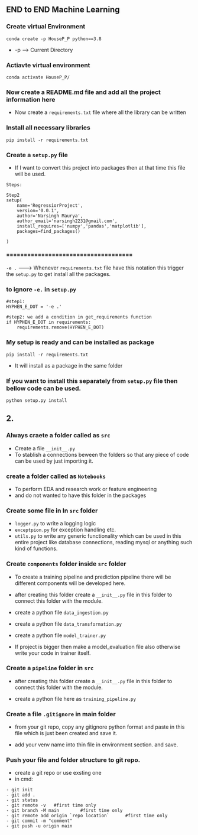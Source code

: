 ## END to END Machine Learning

### Create virtual Environment
```
conda create -p HouseP_P python==3.8
```

- -p --> Current Directory

### Actiavte virtual environment
    conda activate HouseP_P/

### Now create a README.md file and add all the project information here

- Now create a `requirements.txt` file where all the library can be written 

### Install all necessary libraries

```
pip install -r requirements.txt
```
### Create a `setup.py` file
- If I want to convert this project into packages then at that time this file will be used.
```
Steps:

Step2
setup(
    name='RegressiorProject',
    version='0.0.1',
    author='Narsingh Maurya',
    author_email='narsingh2231@gmail.com',
    install_requires=['numpy','pandas','matplotlib'],
    packages=find_packages()

)

```

#### ====================================

`-e .` ---> Whenever `requirements.txt` file have this notation this trigger the `setup.py`
to get install all the packages.

### to ignore `-e.` in `setup.py`
```
#step1:
HYPHEN_E_DOT = '-e .'

#step2: we add a condition in get_requirements function
if HYPHEN_E_DOT in requirements:
    requirements.remove(HYPHEN_E_DOT)           
```

### My setup is ready and can be installed as package
```
pip install -r requirements.txt
```
- It will install as a package in the same folder 

### If you want to install this separately from `setup.py` file then bellow code can be used.
```
python setup.py install
``` 

## 2.

### Always craete a folder called as `src`
 - Create a file `__init__.py`
 - To stablish a connections beween the folders so that any piece of code can be used by just importing it.

### create a folder called as `Notebooks`
- To perform EDA and research work or feature engineering
- and do not wanted to have this folder in the packages


### Create some file in In `src` folder
- `logger.py` to write a logging logic
- `exceptpion.py` for exception handling etc.
- `utils.py` to write any generic functionality which can be used in this entire project like database connections, reading mysql or anything such kind of functions.


### Create  `components` folder inside `src` folder
- To create a training pipeline and prediction pipeline there will be different components will be developed here.
- after creating this folder create a     ```__init__.py``` file in this folder to connect this folder with the module.

- create a python file ```data_ingestion.py```
- create a python file ```data_transformation.py```
- create a python file ```model_trainer.py```
- If project is bigger then make a model_evaluation file also otherwise write your code in trainer itself.

### Create a `pipeline` folder in `src`
- after creating this folder create a     ```__init__.py``` file in this folder to connect this folder with the module.

- create a python file here as ```training_pipeline.py```

### Create a file `.gitignore` in main folder

- from your git repo, copy any gitignore python format and paste in this file which is just been created and save it.

- add your venv name into thin file in environment section. and save.

### Push your file and folder structure to git repo.
- create a git repo or use exsting one
- in cmd:
```
- git init
- git add .
- git status
- git remote -v   #first time only
- git branch -M main        #first time only
- git remote add origin `repo location`      #first time only
- git commit -m "comment"
- git push -u origin main
```

